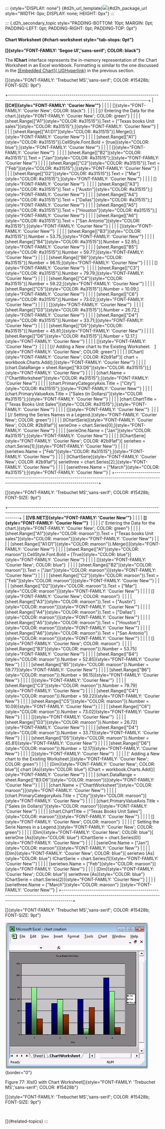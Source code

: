 ::: {style="DISPLAY: none"}
[](ms-xhelp:///?Id=d2h_url_template){#d2h_url_template}![](!package_url!){#d2h_package_url style="WIDTH: 0px; DISPLAY: none; HEIGHT: 0px"}
:::

::: {.d2h_secondary_topic style="PADDING-BOTTOM: 10pt; MARGIN: 0pt; PADDING-LEFT: 0pt; PADDING-RIGHT: 0pt; PADDING-TOP: 0pt"}
#### Chart Worksheet {#chart-worksheet style="tab-stops: 0pt"}

**[]{style="FONT-FAMILY: 'Segoe UI','sans-serif'; COLOR: black"}** 

The **IChart** interface represents the in-memory representation of the Chart Worksheet in an Excel workbook. Formatting is similar to the one discussed in the [[Embedded Chart]{.UGHyperlink}](ms-xhelp:///?Id=7cd72cce-5684-4f9e-a8a6-8058acb9c640) in the previous section.

[]{style="FONT-FAMILY: 'Trebuchet MS','sans-serif'; COLOR: #15428b; FONT-SIZE: 9pt"} 

+----------------------------------------------------------------------------------------------------------------------------------------------------+
| **[\[C#\]]{style="FONT-FAMILY: 'Courier New'"}**                                                                                                   |
|                                                                                                                                                    |
| []{style="FONT-FAMILY: 'Courier New'; COLOR: black"}                                                                                               |
|                                                                                                                                                    |
| [// Entering the Data for the chart.]{style="FONT-FAMILY: 'Courier New'; COLOR: green"}                                                            |
|                                                                                                                                                    |
| [sheet.Range\[[\"A1\"]{style="COLOR: #a31515"}\].Text = [\"Texas books Unit sales\"]{style="COLOR: #a31515"};]{style="FONT-FAMILY: 'Courier New'"} |
|                                                                                                                                                    |
| [sheet.Range\[[\"A1:D1\"]{style="COLOR: #a31515"}\].Merge();]{style="FONT-FAMILY: 'Courier New'"}                                                  |
|                                                                                                                                                    |
| [sheet.Range\[[\"A1\"]{style="COLOR: #a31515"}\].CellStyle.Font.Bold = [true]{style="COLOR: blue"};]{style="FONT-FAMILY: 'Courier New'"}           |
|                                                                                                                                                    |
| []{style="FONT-FAMILY: 'Courier New'"}                                                                                                             |
|                                                                                                                                                    |
| [sheet.Range\[[\"B2\"]{style="COLOR: #a31515"}\].Text = [\"Jan\"]{style="COLOR: #a31515"};]{style="FONT-FAMILY: 'Courier New'"}                    |
|                                                                                                                                                    |
| [sheet.Range\[[\"C2\"]{style="COLOR: #a31515"}\].Text = [\"Feb\"]{style="COLOR: #a31515"};]{style="FONT-FAMILY: 'Courier New'"}                    |
|                                                                                                                                                    |
| [sheet.Range\[[\"D2\"]{style="COLOR: #a31515"}\].Text = [\"Mar\"]{style="COLOR: #a31515"};]{style="FONT-FAMILY: 'Courier New'"}                    |
|                                                                                                                                                    |
| []{style="FONT-FAMILY: 'Courier New'"}                                                                                                             |
|                                                                                                                                                    |
| [sheet.Range\[[\"A3\"]{style="COLOR: #a31515"}\].Text = [\"Austin\"]{style="COLOR: #a31515"};]{style="FONT-FAMILY: 'Courier New'"}                 |
|                                                                                                                                                    |
| [sheet.Range\[[\"A4\"]{style="COLOR: #a31515"}\].Text = [\"Dallas\"]{style="COLOR: #a31515"};]{style="FONT-FAMILY: 'Courier New'"}                 |
|                                                                                                                                                    |
| [sheet.Range\[[\"A5\"]{style="COLOR: #a31515"}\].Text = [\"Houston\"]{style="COLOR: #a31515"};]{style="FONT-FAMILY: 'Courier New'"}                |
|                                                                                                                                                    |
| [sheet.Range\[[\"A6\"]{style="COLOR: #a31515"}\].Text = [\"San Antonio\"]{style="COLOR: #a31515"};]{style="FONT-FAMILY: 'Courier New'"}            |
|                                                                                                                                                    |
| []{style="FONT-FAMILY: 'Courier New'"}                                                                                                             |
|                                                                                                                                                    |
| [sheet.Range\[[\"B3\"]{style="COLOR: #a31515"}\].Number = 53.75;]{style="FONT-FAMILY: 'Courier New'"}                                              |
|                                                                                                                                                    |
| [sheet.Range\[[\"B4\"]{style="COLOR: #a31515"}\].Number = 52.85;]{style="FONT-FAMILY: 'Courier New'"}                                              |
|                                                                                                                                                    |
| [sheet.Range\[[\"B5\"]{style="COLOR: #a31515"}\].Number = 59.77;]{style="FONT-FAMILY: 'Courier New'"}                                              |
|                                                                                                                                                    |
| [sheet.Range\[[\"B6\"]{style="COLOR: #a31515"}\].Number = 96.15;]{style="FONT-FAMILY: 'Courier New'"}                                              |
|                                                                                                                                                    |
| []{style="FONT-FAMILY: 'Courier New'"}                                                                                                             |
|                                                                                                                                                    |
| [sheet.Range\[[\"C3\"]{style="COLOR: #a31515"}\].Number = 79.79;]{style="FONT-FAMILY: 'Courier New'"}                                              |
|                                                                                                                                                    |
| [sheet.Range\[[\"C4\"]{style="COLOR: #a31515"}\].Number = 59.22;]{style="FONT-FAMILY: 'Courier New'"}                                              |
|                                                                                                                                                    |
| [sheet.Range\[[\"C5\"]{style="COLOR: #a31515"}\].Number = 10.09;]{style="FONT-FAMILY: 'Courier New'"}                                              |
|                                                                                                                                                    |
| [sheet.Range\[[\"C6\"]{style="COLOR: #a31515"}\].Number = 73.02;]{style="FONT-FAMILY: 'Courier New'"}                                              |
|                                                                                                                                                    |
| []{style="FONT-FAMILY: 'Courier New'"}                                                                                                             |
|                                                                                                                                                    |
| [sheet.Range\[[\"D3\"]{style="COLOR: #a31515"}\].Number = 26.72;]{style="FONT-FAMILY: 'Courier New'"}                                              |
|                                                                                                                                                    |
| [sheet.Range\[[\"D4\"]{style="COLOR: #a31515"}\].Number = 33.71;]{style="FONT-FAMILY: 'Courier New'"}                                              |
|                                                                                                                                                    |
| [sheet.Range\[[\"D5\"]{style="COLOR: #a31515"}\].Number = 45.81;]{style="FONT-FAMILY: 'Courier New'"}                                              |
|                                                                                                                                                    |
| [sheet.Range\[[\"D6\"]{style="COLOR: #a31515"}\].Number = 12.17;]{style="FONT-FAMILY: 'Courier New'"}                                              |
|                                                                                                                                                    |
| []{style="FONT-FAMILY: 'Courier New'"}                                                                                                             |
|                                                                                                                                                    |
| [// Adding a New chart to the Existing Worksheet.   ]{style="FONT-FAMILY: 'Courier New'; COLOR: green"}                                            |
|                                                                                                                                                    |
| [IChart]{style="FONT-FAMILY: 'Courier New'; COLOR: #2b91af"}[ chart = workbook.Charts.Add();]{style="FONT-FAMILY: 'Courier New'"}                  |
|                                                                                                                                                    |
| [chart.DataRange = sheet.Range\[[\"B3:D6\"]{style="COLOR: #a31515"}\];]{style="FONT-FAMILY: 'Courier New'"}                                        |
|                                                                                                                                                    |
| [chart.Name = [\"ChartWorksheet\"]{style="COLOR: #a31515"};]{style="FONT-FAMILY: 'Courier New'"}                                                   |
|                                                                                                                                                    |
| [chart.PrimaryCategoryAxis.Title = [\"City\"]{style="COLOR: #a31515"};]{style="FONT-FAMILY: 'Courier New'"}                                        |
|                                                                                                                                                    |
| [chart.PrimaryValueAxis.Title = [\"Sales (in Dollars)\"]{style="COLOR: #a31515"};]{style="FONT-FAMILY: 'Courier New'"}                             |
|                                                                                                                                                    |
| [chart.ChartTitle = [\"Texas Books Unit Sales\"]{style="COLOR: #a31515"};]{style="FONT-FAMILY: 'Courier New'"}                                     |
|                                                                                                                                                    |
| []{style="FONT-FAMILY: 'Courier New'"}                                                                                                             |
|                                                                                                                                                    |
| [// Setting the Series Names in a Legend.]{style="FONT-FAMILY: 'Courier New'; COLOR: green"}                                                       |
|                                                                                                                                                    |
| [IChartSerie]{style="FONT-FAMILY: 'Courier New'; COLOR: #2b91af"}[ serieOne = chart.Series\[0\];]{style="FONT-FAMILY: 'Courier New'"}              |
|                                                                                                                                                    |
| [serieOne.Name = [\"Jan\"]{style="COLOR: #a31515"};]{style="FONT-FAMILY: 'Courier New'"}                                                           |
|                                                                                                                                                    |
| [IChartSerie]{style="FONT-FAMILY: 'Courier New'; COLOR: #2b91af"}[ serietwo = chart.Series\[1\];]{style="FONT-FAMILY: 'Courier New'"}              |
|                                                                                                                                                    |
| [serietwo.Name = [\"Feb\"]{style="COLOR: #a31515"};]{style="FONT-FAMILY: 'Courier New'"}                                                           |
|                                                                                                                                                    |
| [IChartSerie]{style="FONT-FAMILY: 'Courier New'; COLOR: #2b91af"}[ seriethree = chart.Series\[2\];]{style="FONT-FAMILY: 'Courier New'"}            |
|                                                                                                                                                    |
| [seriethree.Name = [\"March\"]{style="COLOR: #a31515"};]{style="FONT-FAMILY: 'Courier New'"}                                                       |
+----------------------------------------------------------------------------------------------------------------------------------------------------+

[]{style="FONT-FAMILY: 'Trebuchet MS','sans-serif'; COLOR: #15428b; FONT-SIZE: 9pt"} 

+-----------------------------------------------------------------------------------------------------------------------------------------------------------------+
| **[\[VB.NET\]]{style="FONT-FAMILY: 'Courier New'"}**                                                                                                            |
|                                                                                                                                                                 |
| **[]{style="FONT-FAMILY: 'Courier New'"}**                                                                                                                      |
|                                                                                                                                                                 |
| [\' Entering the Data for the chart.]{style="FONT-FAMILY: 'Courier New'; COLOR: green"}                                                                         |
|                                                                                                                                                                 |
| [sheet.Range([\"A1\"]{style="COLOR: maroon"}).Text = [\"Texas books Unit sales\"]{style="COLOR: maroon"}]{style="FONT-FAMILY: 'Courier New'"}                   |
|                                                                                                                                                                 |
| [sheet.Range([\"A1:D1\"]{style="COLOR: maroon"}).Merge()]{style="FONT-FAMILY: 'Courier New'"}                                                                   |
|                                                                                                                                                                 |
| [sheet.Range([\"A1\"]{style="COLOR: maroon"}).CellStyle.Font.Bold = [True]{style="COLOR: blue"}]{style="FONT-FAMILY: 'Courier New'"}                            |
|                                                                                                                                                                 |
| []{style="FONT-FAMILY: 'Courier New'; COLOR: blue"}                                                                                                             |
|                                                                                                                                                                 |
| [sheet.Range([\"B2\"]{style="COLOR: maroon"}).Text = [\"Jan\"]{style="COLOR: maroon"}]{style="FONT-FAMILY: 'Courier New'"}                                      |
|                                                                                                                                                                 |
| [sheet.Range([\"C2\"]{style="COLOR: maroon"}).Text = [\"Feb\"]{style="COLOR: maroon"}]{style="FONT-FAMILY: 'Courier New'"}                                      |
|                                                                                                                                                                 |
| [sheet.Range([\"D2\"]{style="COLOR: maroon"}).Text = [\"Mar\"]{style="COLOR: maroon"}]{style="FONT-FAMILY: 'Courier New'"}                                      |
|                                                                                                                                                                 |
| []{style="FONT-FAMILY: 'Courier New'; COLOR: maroon"}                                                                                                           |
|                                                                                                                                                                 |
| [sheet.Range([\"A3\"]{style="COLOR: maroon"}).Text = [\"Austin\"]{style="COLOR: maroon"}]{style="FONT-FAMILY: 'Courier New'"}                                   |
|                                                                                                                                                                 |
| [sheet.Range([\"A4\"]{style="COLOR: maroon"}).Text = [\"Dallas\"]{style="COLOR: maroon"}]{style="FONT-FAMILY: 'Courier New'"}                                   |
|                                                                                                                                                                 |
| [sheet.Range([\"A5\"]{style="COLOR: maroon"}).Text = [\"Houston\"]{style="COLOR: maroon"}]{style="FONT-FAMILY: 'Courier New'"}                                  |
|                                                                                                                                                                 |
| [sheet.Range([\"A6\"]{style="COLOR: maroon"}).Text = [\"San Antonio\"]{style="COLOR: maroon"}]{style="FONT-FAMILY: 'Courier New'"}                              |
|                                                                                                                                                                 |
| []{style="FONT-FAMILY: 'Courier New'; COLOR: maroon"}                                                                                                           |
|                                                                                                                                                                 |
| [sheet.Range([\"B3\"]{style="COLOR: maroon"}).Number = 53.75]{style="FONT-FAMILY: 'Courier New'"}                                                               |
|                                                                                                                                                                 |
| [sheet.Range([\"B4\"]{style="COLOR: maroon"}).Number = 52.85]{style="FONT-FAMILY: 'Courier New'"}                                                               |
|                                                                                                                                                                 |
| [sheet.Range([\"B5\"]{style="COLOR: maroon"}).Number = 59.77]{style="FONT-FAMILY: 'Courier New'"}                                                               |
|                                                                                                                                                                 |
| [sheet.Range([\"B6\"]{style="COLOR: maroon"}).Number = 96.15]{style="FONT-FAMILY: 'Courier New'"}                                                               |
|                                                                                                                                                                 |
| []{style="FONT-FAMILY: 'Courier New'"}                                                                                                                          |
|                                                                                                                                                                 |
| [sheet.Range([\"C3\"]{style="COLOR: maroon"}).Number = 79.79]{style="FONT-FAMILY: 'Courier New'"}                                                               |
|                                                                                                                                                                 |
| [sheet.Range([\"C4\"]{style="COLOR: maroon"}).Number = 59.22]{style="FONT-FAMILY: 'Courier New'"}                                                               |
|                                                                                                                                                                 |
| [sheet.Range([\"C5\"]{style="COLOR: maroon"}).Number = 10.09]{style="FONT-FAMILY: 'Courier New'"}                                                               |
|                                                                                                                                                                 |
| [sheet.Range([\"C6\"]{style="COLOR: maroon"}).Number = 73.02]{style="FONT-FAMILY: 'Courier New'"}                                                               |
|                                                                                                                                                                 |
| []{style="FONT-FAMILY: 'Courier New'"}                                                                                                                          |
|                                                                                                                                                                 |
| [sheet.Range([\"D3\"]{style="COLOR: maroon"}).Number = 26.72]{style="FONT-FAMILY: 'Courier New'"}                                                               |
|                                                                                                                                                                 |
| [sheet.Range([\"D4\"]{style="COLOR: maroon"}).Number = 33.71]{style="FONT-FAMILY: 'Courier New'"}                                                               |
|                                                                                                                                                                 |
| [sheet.Range([\"D5\"]{style="COLOR: maroon"}).Number = 45.81]{style="FONT-FAMILY: 'Courier New'"}                                                               |
|                                                                                                                                                                 |
| [sheet.Range([\"D6\"]{style="COLOR: maroon"}).Number = 12.17]{style="FONT-FAMILY: 'Courier New'"}                                                               |
|                                                                                                                                                                 |
| []{style="FONT-FAMILY: 'Courier New'"}                                                                                                                          |
|                                                                                                                                                                 |
| [\' Adding a New chart to the Existing Worksheet.]{style="FONT-FAMILY: 'Courier New'; COLOR: green"}                                                            |
|                                                                                                                                                                 |
| [Dim]{style="FONT-FAMILY: 'Courier New'; COLOR: blue"}[ chart [As]{style="COLOR: blue"} IChart = workbook.Charts.Add()]{style="FONT-FAMILY: 'Courier New'"}     |
|                                                                                                                                                                 |
| [chart.DataRange = sheet.Range([\"B3:D6\"]{style="COLOR: maroon"})]{style="FONT-FAMILY: 'Courier New'"}                                                         |
|                                                                                                                                                                 |
| [chart.Name = [\"ChartWorksheet\"]{style="COLOR: maroon"}]{style="FONT-FAMILY: 'Courier New'"}                                                                  |
|                                                                                                                                                                 |
| [chart.PrimaryCategoryAxis.Title = [\"City\"]{style="COLOR: maroon"}]{style="FONT-FAMILY: 'Courier New'"}                                                       |
|                                                                                                                                                                 |
| [chart.PrimaryValueAxis.Title = [\"Sales (in Dollars)\"]{style="COLOR: maroon"}]{style="FONT-FAMILY: 'Courier New'"}                                            |
|                                                                                                                                                                 |
| [chart.ChartTitle = [\"Texas Books Unit Sales\"]{style="COLOR: maroon"}]{style="FONT-FAMILY: 'Courier New'"}                                                    |
|                                                                                                                                                                 |
| []{style="FONT-FAMILY: 'Courier New'; COLOR: maroon"}                                                                                                           |
|                                                                                                                                                                 |
| [\' Setting the Serie Names in a Legend.]{style="FONT-FAMILY: 'Courier New'; COLOR: green"}                                                                     |
|                                                                                                                                                                 |
| [Dim]{style="FONT-FAMILY: 'Courier New'; COLOR: blue"}[ serieOne [As]{style="COLOR: blue"} IChartSerie = chart.Series(0)]{style="FONT-FAMILY: 'Courier New'"}   |
|                                                                                                                                                                 |
| [serieOne.Name = [\"Jan\"]{style="COLOR: maroon"}]{style="FONT-FAMILY: 'Courier New'"}                                                                          |
|                                                                                                                                                                 |
| [Dim]{style="FONT-FAMILY: 'Courier New'; COLOR: blue"}[ serietwo [As]{style="COLOR: blue"} IChartSerie = chart.Series(1)]{style="FONT-FAMILY: 'Courier New'"}   |
|                                                                                                                                                                 |
| [serietwo.Name = [\"Feb\"]{style="COLOR: maroon"}]{style="FONT-FAMILY: 'Courier New'"}                                                                          |
|                                                                                                                                                                 |
| [Dim]{style="FONT-FAMILY: 'Courier New'; COLOR: blue"}[ seriethree [As]{style="COLOR: blue"} IChartSerie = chart.Series(2)]{style="FONT-FAMILY: 'Courier New'"} |
|                                                                                                                                                                 |
| [seriethree.Name = [\"March\"]{style="COLOR: maroon"} ]{style="FONT-FAMILY: 'Courier New'"}                                                                     |
+-----------------------------------------------------------------------------------------------------------------------------------------------------------------+

[]{style="FONT-FAMILY: 'Trebuchet MS','sans-serif'; COLOR: #15428b; FONT-SIZE: 9pt"} 

![](ImagesExt/image47_83.jpg){border="0"}

Figure 77: XlsIO with Chart Worksheet[]{style="FONT-FAMILY: 'Trebuchet MS','sans-serif'; COLOR: #15428b"}

[]{style="FONT-FAMILY: 'Trebuchet MS','sans-serif'; COLOR: #15428b; FONT-SIZE: 9pt"} 

 

[]{#related-topics}
:::

